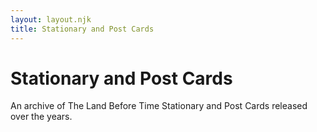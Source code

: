 ```yaml
---
layout: layout.njk
title: Stationary and Post Cards
---
```


# Stationary and Post Cards

An archive of The Land Before Time Stationary and Post Cards released over the years.

